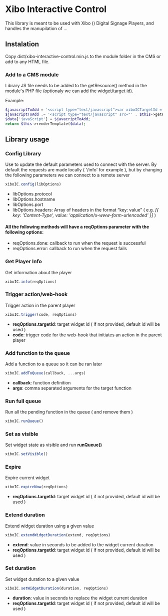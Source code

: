 # Xibo Interactive Control

This library is meant to be used with Xibo () Digital Signage Players, and handles the manupilation of ...

## Instalation

Copy dist/xibo-interactive-control.min.js to the module folder in the CMS or add to any HTML file.

### Add to a CMS module

Library JS file needs to be added to the getResource() method in the module's PHP file (optionaly we can add the widget/target id).

Example:

```php
$javacriptToAdd = '<script type="text/javascript">var xiboICTargetId = ' . $this->getWidgetId() . ';</script>';
$javacriptToAdd .= '<script type="text/javascript" src="' . $this->getResourceUrl('xibo-interactive-control.js') . '"></script>';
$data['javaScript'] = $javacriptToAdd;
return $this->renderTemplate($data);
```

## Library usage

### Config Library

Use to update the default parameters used to connect with the server. By default the requests are made locally ( '/info' for example ), but by changing the following parameters we can connect to a remote server

```javascript
xiboIC.config(libOptions)
```

- libOptions.protocol
- libOptions.hostname
- libOptions.port
- libOptions.headers: Array of headers in the format “key: value” ( e.g. _[{ key: 'Content-Type', value: 'application/x-www-form-urlencoded' }]_ )

#### All the following methods will have a **reqOptions** parameter with the following options:

- reqOptions.done: callback to run when the request is successful
- reqOptions.error: callback to run when the request fails

### Get Player Info

Get information about the player

```javascript
xiboIC.info(reqOptions)
```

### Trigger action/web-hook

Trigger action in the parent player

```javascript
xiboIC.trigger(code, reqOptions)
```

- **reqOptions.targetId**: target widget id ( if not provided, default id will be used )
- **code**: trigger code for the web-hook that initiates an action in the parent player

### Add function to the queue

Add a function to a queue so it can be ran later

```javascript
xiboIC.addToQueue(callback, ...args)
```

- **callback**: function definition
- **args**: comma separated arguments for the target function

### Run full queue

Run all the pending function in the queue ( and remove them )

```javascript
xiboIC.runQueue()
```

### Set as visible

Set widget state as visible and run **runQueue()**

```javascript
xiboIC.setVisible()
```

### Expire

Expire current widget

```javascript
xiboIC.expireNow(reqOptions)
```

- **reqOptions.targetId**: target widget id ( if not provided, default id will be used )

### Extend duration

Extend widget duration using a given value

```javascript
xiboIC.extendWidgetDuration(extend, reqOptions)
```

- **extend**: value in seconds to be added to the widget current duration
- **reqOptions.targetId**: target widget id ( if not provided, default id will be used )

### Set duration

Set widget duration to a given value

```javascript
xiboIC.setWidgetDuration(duration, reqOptions)
```

- **duration**: value in seconds to replace the widget current duration
- **reqOptions.targetId**: target widget id ( if not provided, default id will be used )
